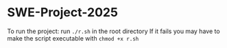 # SWE-Project-2025

To run the project: run `./r.sh` in the root directory
If it fails you may have to make the script executable with `chmod +x r.sh`

